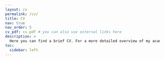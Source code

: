 ```yaml
---
layout: cv
permalink: /cv/
title: CV
nav: true
nav_order: 5
cv_pdf: cv.pdf # you can also use external links here
description: >
  Here you can find a brief CV. For a more detailed overview of my academic career, please refer to the PDF version.
toc:
  sidebar: left
---
```

